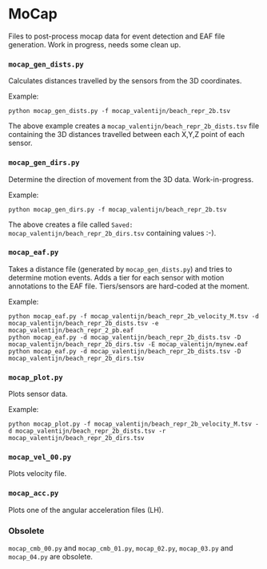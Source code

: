 # MoCap 

Files to post-process mocap data for event detection and EAF file generation. Work in progress, needs some clean up.

### `mocap_gen_dists.py`

Calculates distances travelled by the sensors from the 3D coordinates. 

Example:
```shell
python mocap_gen_dists.py -f mocap_valentijn/beach_repr_2b.tsv
```

The above example creates a `mocap_valentijn/beach_repr_2b_dists.tsv` file containing the 3D distances travelled between each X,Y,Z point of each sensor.

### `mocap_gen_dirs.py`

Determine the direction of movement from the 3D data. Work-in-progress.

Example:
```shell
python mocap_gen_dirs.py -f mocap_valentijn/beach_repr_2b.tsv
```

The above creates a file called `Saved: mocap_valentijn/beach_repr_2b_dirs.tsv` containing values :-).

### `mocap_eaf.py`

Takes a distance file (generated by `mocap_gen_dists.py`) and tries to determine motion events. Adds a tier for each sensor with motion annotations to the EAF file. Tiers/sensors are hard-coded at the moment.

Example:
```shell
python mocap_eaf.py -f mocap_valentijn/beach_repr_2b_velocity_M.tsv -d mocap_valentijn/beach_repr_2b_dists.tsv -e mocap_valentijn/beach_repr_2_pb.eaf 
python mocap_eaf.py -d mocap_valentijn/beach_repr_2b_dists.tsv -D mocap_valentijn/beach_repr_2b_dirs.tsv -E mocap_valentijn/mynew.eaf
python mocap_eaf.py -d mocap_valentijn/beach_repr_2b_dists.tsv -D mocap_valentijn/beach_repr_2b_dirs.tsv 
```

### `mocap_plot.py`

Plots sensor data.

Example:
```shell
python mocap_plot.py -f mocap_valentijn/beach_repr_2b_velocity_M.tsv -d mocap_valentijn/beach_repr_2b_dists.tsv -r mocap_valentijn/beach_repr_2b_dirs.tsv
```

### `mocap_vel_00.py`

Plots velocity file.

### `mocap_acc.py`

Plots one of the angular acceleration files (LH).

### Obsolete

`mocap_cmb_00.py` and `mocap_cmb_01.py`, `mocap_02.py`, `mocap_03.py` and `mocap_04.py` are obsolete.
